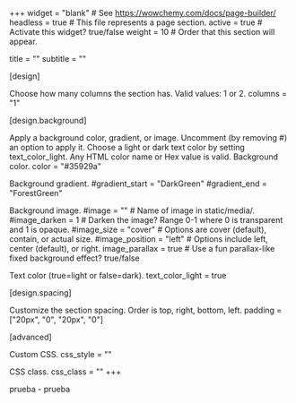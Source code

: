 +++ widget = "blank" # See https://wowchemy.com/docs/page-builder/ headless = true # This file represents a page section. active = true # Activate this widget? true/false weight = 10 # Order that this section will appear.

title = "" subtitle = ""

[design]

Choose how many columns the section has. Valid values: 1 or 2.
columns = "1"

[design.background]

Apply a background color, gradient, or image.
Uncomment (by removing #) an option to apply it.
Choose a light or dark text color by setting text_color_light.
Any HTML color name or Hex value is valid.
Background color.
color = "#35929a"

Background gradient.
#gradient_start = "DarkGreen" #gradient_end = "ForestGreen"

Background image.
#image = "" # Name of image in static/media/. #image_darken = 1 # Darken the image? Range 0-1 where 0 is transparent and 1 is opaque. #image_size = "cover" # Options are cover (default), contain, or actual size. #image_position = "left" # Options include left, center (default), or right. image_parallax = true # Use a fun parallax-like fixed background effect? true/false

Text color (true=light or false=dark).
text_color_light = true

[design.spacing]

Customize the section spacing. Order is top, right, bottom, left.
padding = ["20px", "0", "20px", "0"]

[advanced]

Custom CSS.
css_style = ""

CSS class.
css_class = "" +++

prueba - prueba
